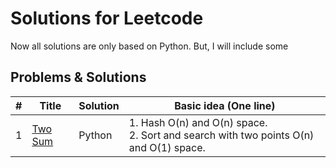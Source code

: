 # Solutions for Leetcode
Now all solutions are only based on Python. But, I will include some 

## Problems & Solutions  
| # | Title | Solution | Basic idea (One line) |
|---| ----- | -------- | --------------------- |
| 1 | [Two Sum](https://leetcode.com/problems/two-sum/)  | Python | 1. Hash O(n) and O(n) space.<br>2. Sort and search with two points O(n) and O(1) space.|
